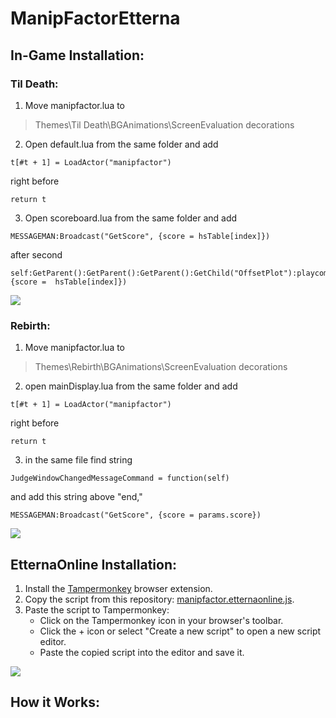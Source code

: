 # ManipFactorEtterna
## In-Game Installation:
### Til Death:
1. Move manipfactor.lua to
>Themes\Til Death\BGAnimations\ScreenEvaluation decorations
2. Open default.lua from the same folder and add
```
t[#t + 1] = LoadActor("manipfactor")
```
right before 
```
return t
```
3. Open scoreboard.lua from the same folder and add
```
MESSAGEMAN:Broadcast("GetScore", {score = hsTable[index]})
```
after second
```
self:GetParent():GetParent():GetParent():GetChild("OffsetPlot"):playcommand("SetFromScore", {score =  hsTable[index]})
```

![](https://i.imgur.com/fJyWtYi.png)

### Rebirth:
1. Move manipfactor.lua to
>Themes\Rebirth\BGAnimations\ScreenEvaluation decorations
2. open mainDisplay.lua from the same folder and add
```
t[#t + 1] = LoadActor("manipfactor")
```
right before 
```
return t
```
3. in the same file find string
```
JudgeWindowChangedMessageCommand = function(self)
```
and add this string above "end,"
```
MESSAGEMAN:Broadcast("GetScore", {score = params.score})
```

![](https://i.imgur.com/PWOHL84.png)

## EtternaOnline Installation:
1. Install the [Tampermonkey](https://www.tampermonkey.net/) browser extension.
2. Copy the script from this repository: [manipfactor.etternaonline.js](https://raw.githubusercontent.com/MaidOfFire/ManipFactorEtterna/main/manipfactor.etternaonline.js).
3. Paste the script to Tampermonkey:
   * Click on the Tampermonkey icon in your browser's toolbar.
   * Click the + icon or select "Create a new script" to open a new script editor.
   * Paste the copied script into the editor and save it.

![](https://i.imgur.com/8zgsVxT.png)

## How it Works:
